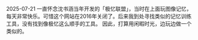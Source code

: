 2025-07-21
一直怀念沈书涵当年开发的「极忆联盟」，当时在上面玩图像记忆，每天非常快乐。可惜这个网站在2016年关闭了。后来我到处寻找类似的记忆训练工具，没有找到像极忆这么顺手的工具。
因此，打算用闲暇时光，边玩边做一个类似的。
